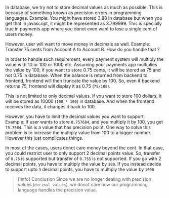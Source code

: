 
In database, we try not to store decimal values as much as possible. This is because of something known as precision errors in programming languages. Example: You might have stored 3.88 in database but when you get that in javascript, it might be represented as 3.799999. This is specially true in payments app where you donot even want to lose a single cent of users money. 

However, user will want to move money in decimals as well. Example: Transfer 75 cents from Account A to Account B. How do you handle that ? 

In order to handle such requirement, every payment system will multiply the value with 10 or 100 or 1000 etc. Assuming your payments app multiplies the value by 100, if you want to store 0.75 cents, it will be stored as 75 and not 0.75 in database. When the balance is returned from backend to frontend, frontend will then truncate the value by 100. So, even if backend returns 75, frontend will display it as 0.75 (`75/100`). 

This is not limited to only decimal values. If you want to store 100 dollars, it will be stored as 10000 (`100 * 100`) in database. And when the frontend receives the data, it changes it back to 100. 

However, you have to limit the decimal values you want to support. Example: If user wants to store `0.757684`, and you multiply it by 100, you get `75.7684`. This is a value that has precision point. One way to solve this problem is to increase the multiply value from 100 to a bigger number. However this just complicates things. 

In most of the cases, users donot care money beyond the cent. In that case, you could restrict user to only support 2 decimal points value. So, transfer of `0.75` is supported but transfer of `0.755` is not supported. If you go with 2 decimal points, you have to multiply the value by `100`. If you instead decide to support upto `3` decimal points, you have to multiply the value by `1000`

> [!info] Conclusion
> Since we are no longer dealing with precision values (`decimal values`), we donot care how our programming language handles the precision value. 
